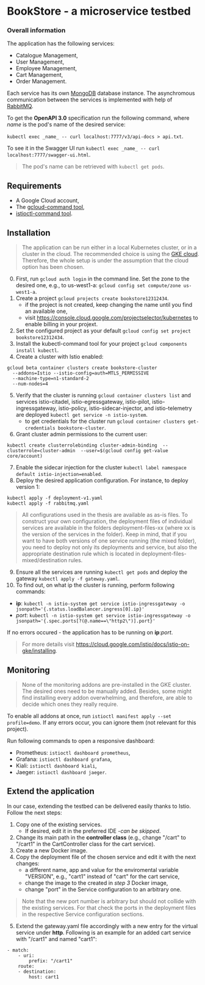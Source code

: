 # BookStore - a microservice testbed


### Overall information

The application has the following services:

* Catalogue Management,
* User Management,
* Employee Management,
* Cart Management,
* Order Management.

Each service has its own [MongoDB](https://www.mongodb.com/de) database instance. The asynchromous communication between the services is implemented with help of [RabbitMQ](https://www.rabbitmq.com/).

To get the **OpenAPI 3.0** specification run the following command, where _name_ is the pod's name of the desired service:

`kubectl exec _name_ -- curl localhost:7777/v3/api-docs > api.txt`.

To see it in the Swagger UI run `kubectl exec _name_ -- curl localhost:7777/swagger-ui.html`.

> The pod's name can be retrieved with `kubectl get pods`.

## Requirements

- A Google Cloud account,
- The [gcloud-command tool](https://cloud.google.com/sdk/docs/quickstart),
- [istioctl-command tool](https://istio.io/latest/docs/setup/getting-started/#download).

## Installation

> The application can be run either in a local Kubernetes cluster, or in a cluster in the cloud. The recommended choice is using the [GKE cloud](https://cloud.google.com/kubernetes-engine). Therefore, the whole setup is under the assumption that the cloud option has been chosen.

0. First, run `gcloud auth login` in the command line. Set the zone to the desired one, e.g., to us-west1-a: `gcloud config set compute/zone us-west1-a`.
1. Create a project `gcloud projects create bookstore12312434`.
   - if the project is not created, keep changing the name until you find an available one,
   - visit https://console.cloud.google.com/projectselector/kubernetes to enable billing in your projext.
2. Set the configured project as your default `gcloud config set project bookstore12312434`.
3. Install the kubectl-command tool for your project `gcloud components install kubectl`.
4. Create a cluster with Istio enabled: 

  ```
  gcloud beta container clusters create bookstore-cluster 
    --addons=Istio --istio-config=auth=MTLS_PERMISSIVE 
    --machine-type=n1-standard-2 
    --num-nodes=4
  ```
5. Verify that the cluster is running `gcloud container clusters list` and services istio-citadel, istio-egressgateway, istio-pilot, istio-ingressgateway, istio-policy, istio-sidecar-injector, and istio-telemetry are deployed `kubectl get service -n istio-system`.
    - to get credentials for the cluster run `gcloud container clusters get-credentials bookstore-cluster`.
6. Grant cluster admin permissions to the current user:

`kubectl create clusterrolebinding cluster-admin-binding 
    --clusterrole=cluster-admin 
    --user=$(gcloud config get-value core/account)`
    
7. Enable the sidecar injection for the cluster `kubectl label namespace default istio-injection=enabled`.
8. Deploy the desired application configuration. For instance, to deploy version 1:

```
kubectl apply -f deployment-v1.yaml
kubectl apply -f rabbitmq.yaml
```

>All configurations used in the thesis are available as as-is files. To construct your own configuration, the deployment files of individual services are available in the folders deployment-files-xx (where xx is the version of the services in the folder). Keep in mind, that if you want to have both versions of one service running (the mixed folder), you need to deploy not only its deployments and service, but also the appropriate destination rule which is located in deployment-files-mixed/destination rules.

9. Ensure all the services are running `kubectl get pods` and deploy the gateway `kubectl apply -f gateway.yaml`.
10. To find out, on what ip the cluster is running, perform following commands: 

  - **ip**: `kubectl -n istio-system get service istio-ingressgateway -o jsonpath='{.status.loadBalancer.ingress[0].ip}'`
  - _port_: `kubectl -n istio-system get service istio-ingressgateway -o jsonpath='{.spec.ports[?(@.name==\"http2\")].port}'`

If no errors occured - the application has to be running on **ip**:_port_.

 > For more details visit https://cloud.google.com/istio/docs/istio-on-gke/installing.

## Monitoring

> None of the monitoring addons are pre-installed in the GKE cluster. The desired ones need to be manually added. Besides, some might find installing every addon overwhelming, and therefore, are able to decide which ones they really require.


To enable all addons at once, run `istioctl manifest apply --set profile=demo`. If any errors occur, you can ignore them (not relevant for this project).

Run following commands to open a responsive dashboard:

* Prometheus: `istioctl dashboard prometheus`,
* Grafana: `istioctl dashboard grafana`,
* Kiali: `istioctl dashboard kiali`,
* Jaeger: `istioctl dashboard jaeger`.


## Extend the application

In our case, extending the testbed can be delivered easily thanks to Istio. Follow the next steps:
1. Copy one of the existing services.
    - If desired, edit it in the preferred IDE -_can be skipped_.
2. Change its main path in the **controller class** (e.g., change "/cart" to "/cart1" in the CartController class for the cart service).
3. Create a new Docker image.
4. Copy the deployment file of the chosen service and edit it with the next changes:
    - a different name, app and value for the enviromental variable "VERSION", e.g., "cart1" instead of "cart" for the cart service,
    - change the image to the created in _step 3_ Docker image,
    - change "port" in the Service configuration to an arbitrary one.

> Note that the new port number is arbitrary but should not collide with the existing services. For that check the ports in the deployment files in the respective Service configuration sections.
  
5. Extend the gateway.yaml file accordingly with a new entry for the virtual service under **http**. Following is an example for an added cart service with "/cart1" and named "cart1": 
```
- match:
    - uri:
        prefix: "/cart1"
    route:
    - destination:
        host: cart1
 ```  

       




  



